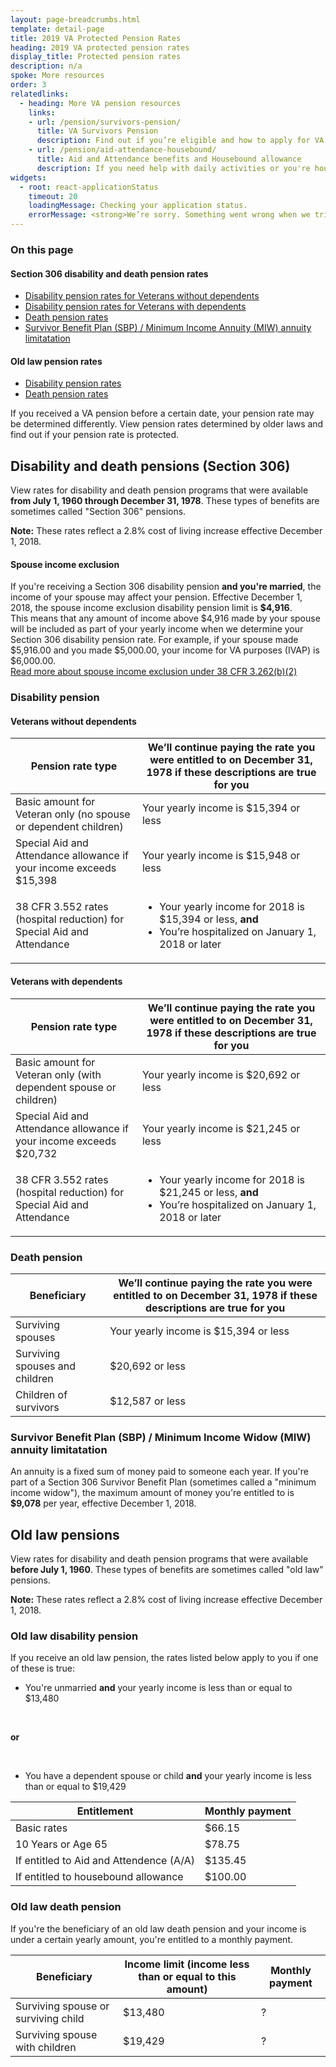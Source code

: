 ```yaml
---
layout: page-breadcrumbs.html
template: detail-page
title: 2019 VA Protected Pension Rates
heading: 2019 VA protected pension rates
display_title: Protected pension rates
description: n/a
spoke: More resources
order: 3
relatedlinks:
  - heading: More VA pension resources
    links:
    - url: /pension/survivors-pension/
      title: VA Survivors Pension
      description: Find out if you’re eligible and how to apply for VA pension benefits as a surviving spouse or child of a deceased Veteran with wartime service.
    - url: /pension/aid-attendance-housebound/
      title: Aid and Attendance benefits and Housebound allowance
      description: If you need help with daily activities or you're housebound, find out how to apply for extra VA pension benefits.
widgets:
  - root: react-applicationStatus
    timeout: 20
    loadingMessage: Checking your application status.
    errorMessage: <strong>We’re sorry. Something went wrong when we tried to load your saved application.</strong><br/>Please try refreshing your browser in a few minutes.
---
```


### On this page

#### Section 306 disability and death pension rates
- [Disability pension rates for Veterans without dependents](####Veterans-without-dependents)
- [Disability pension rates for Veterans with dependents](####Veteran-with-dependents)
- [Death pension rates](####Death-pension)
- [Survivor Benefit Plan (SBP) / Minimum Income Annuity (MIW) annuity limitatation](###Survivor-Benefit-Plan-(SBP)-/-Minimum-Income-Annuity-(MIW)-annuity-limitatation)

#### Old law pension rates
- [Disability pension rates](###Old-law-disability-pension)
- [Death pension rates](###Old-law-death-pension)



<div class="va-introtext">

If you received a VA pension before a certain date, your pension rate may be determined differently. View pension rates determined by older laws and find out if your pension rate is protected.

</div>

## Disability and death pensions (Section 306)

View rates for disability and death pension programs that were available <b>from July 1, 1960 through December 31, 1978</b>. These types of benefits are sometimes called  "Section 306" pensions.

<b>Note:</b> These rates reflect a 2.8% cost of living increase effective December 1, 2018.


#### Spouse income exclusion

If you're receiving a Section 306 disability pension **and you're married**, the income of your spouse may affect your pension. Effective December 1, 2018, the spouse income exclusion disability pension limit is <b>$4,916</b>. 
<br> 
This means that any amount of income above $4,916 made by your spouse will be included as part of your yearly income when we determine your Section 306 disability pension rate. For example, if your spouse made $5,916.00 and you made $5,000.00, your income for VA purposes (IVAP) is $6,000.00. 
<br>
[Read more about spouse income exclusion under 38 CFR 3.262(b)(2)](https://www.ecfr.gov/cgi-bin/text-idx?SID=ad275643432556b9dda942343fb89296&mc=true&node=pt38.1.3&rgn=div58#se38.1.3_126)

### Disability pension

#### Veterans without dependents

| Pension rate type | We’ll continue paying the rate you were entitled to on December 31, 1978 if these descriptions are true for you |
| --- | --- |
| Basic amount for Veteran only (no spouse or dependent children) | Your yearly income is $15,394 or less |
| Special Aid and Attendance allowance if your income exceeds $15,398 | Your yearly income is $15,948 or less |
| 38 CFR 3.552 rates (hospital reduction) for Special Aid and Attendance | <ul><li>Your yearly income for 2018 is $15,394 or less, **and**<li>You’re hospitalized on January 1, 2018 or later</li></ul> |


#### Veterans with dependents

| Pension rate type | We’ll continue paying the rate you were entitled to on December 31, 1978 if these descriptions are true for you |
| --- | --- |
| Basic amount for Veteran only (with dependent spouse or children) | Your yearly income is $20,692 or less |
| Special Aid and Attendance allowance if your income exceeds $20,732 | Your yearly income is $21,245 or less |
| 38 CFR 3.552 rates (hospital reduction) for Special Aid and Attendance | <ul><li>Your yearly income for 2018 is $21,245 or less, **and**<li>You’re hospitalized on January 1, 2018 or later</li></ul> |


### Death pension

| Beneficiary | We’ll continue paying the rate you were entitled to on December 31, 1978 if these descriptions are true for you |
| --- | --- |
| Surviving spouses | Your yearly income is $15,394 or less | 
| Surviving spouses and children | $20,692 or less |
| Children of survivors | $12,587 or less | 


### Survivor Benefit Plan (SBP) / Minimum Income Widow (MIW) annuity limitatation

An annuity is a fixed sum of money paid to someone each year. If you're part of a Section 306 Survivor Benefit Plan (sometimes called a "minimum income widow"), the maximum amount of money you're entitled to is <b>$9,078</b> per year, effective December 1, 2018. 

## Old law pensions

View rates for disability and death pension programs that were available <b>before July 1, 1960</b>. These types of benefits are sometimes called  "old law" pensions.

<b>Note:</b> These rates reflect a 2.8% cost of living increase effective December 1, 2018.

### Old law disability pension

If you receive an old law pension, the rates listed below apply to you if one of these is true:

- You're unmarried **and** your yearly income is less than or equal to $13,480
<br>

<b>or</b>

<br>

- You have a dependent spouse or child **and** your yearly income is less than or equal to $19,429


| Entitlement | Monthly payment | 
|--------------- | ---------------------- | 
| Basic rates | $66.15 |
| 10 Years or Age 65 | $78.75 | 
| If entitled to Aid and Attendence (A/A) | $135.45 |
| If entitled to housebound allowance | $100.00 |


### Old law death pension

If you're the beneficiary of an old law death pension and your income is under a certain yearly amount, you're entitled to a monthly payment.

| Beneficiary | Income limit (income less than or equal to this amount) | Monthly payment |
|--------------- | ---------------------- | ----- |
| Surviving spouse or surviving child | $13,480 | ? |
| Surviving spouse with children | $19,429 | ? |

